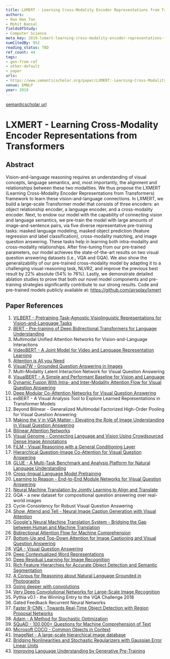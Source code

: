 ```yaml
---
title: LXMERT - Learning Cross-Modality Encoder Representations from Transformers
authors:
- Hao Hao Tan
- Mohit Bansal
fieldsOfStudy:
- Computer Science
meta_key: 2019-lxmert-learning-cross-modality-encoder-representations-from-transformers
numCitedBy: 952
reading_status: TBD
ref_count: 44
tags:
- gen-from-ref
- other-default
- paper
urls:
- https://www.semanticscholar.org/paper/LXMERT:-Learning-Cross-Modality-Encoder-from-Tan-Bansal/79c93274429d6355959f1e4374c2147bb81ea649?sort=total-citations
venue: EMNLP
year: 2019
---
```


[semanticscholar url](https://www.semanticscholar.org/paper/LXMERT:-Learning-Cross-Modality-Encoder-from-Tan-Bansal/79c93274429d6355959f1e4374c2147bb81ea649?sort=total-citations)

# LXMERT - Learning Cross-Modality Encoder Representations from Transformers

## Abstract

Vision-and-language reasoning requires an understanding of visual concepts, language semantics, and, most importantly, the alignment and relationships between these two modalities. We thus propose the LXMERT (Learning Cross-Modality Encoder Representations from Transformers) framework to learn these vision-and-language connections. In LXMERT, we build a large-scale Transformer model that consists of three encoders: an object relationship encoder, a language encoder, and a cross-modality encoder. Next, to endow our model with the capability of connecting vision and language semantics, we pre-train the model with large amounts of image-and-sentence pairs, via five diverse representative pre-training tasks: masked language modeling, masked object prediction (feature regression and label classification), cross-modality matching, and image question answering. These tasks help in learning both intra-modality and cross-modality relationships. After fine-tuning from our pre-trained parameters, our model achieves the state-of-the-art results on two visual question answering datasets (i.e., VQA and GQA). We also show the generalizability of our pre-trained cross-modality model by adapting it to a challenging visual-reasoning task, NLVR2, and improve the previous best result by 22% absolute (54% to 76%). Lastly, we demonstrate detailed ablation studies to prove that both our novel model components and pre-training strategies significantly contribute to our strong results. Code and pre-trained models publicly available at: https://github.com/airsplay/lxmert

## Paper References

1. [ViLBERT - Pretraining Task-Agnostic Visiolinguistic Representations for Vision-and-Language Tasks](2019-vilbert-pretraining-task-agnostic-visiolinguistic-representations-for-vision-and-language-tasks)
2. [BERT - Pre-training of Deep Bidirectional Transformers for Language Understanding](2019-bert.md)
3. Multimodal Unified Attention Networks for Vision-and-Language Interactions
4. [VideoBERT - A Joint Model for Video and Language Representation Learning](2019-videobert-a-joint-model-for-video-and-language-representation-learning)
5. [Attention is All you Need](2017-transformer.md)
6. [Visual7W - Grounded Question Answering in Images](2016-visual7w-grounded-question-answering-in-images)
7. Multi-Modality Latent Interaction Network for Visual Question Answering
8. [VisualBERT - A Simple and Performant Baseline for Vision and Language](2019-visualbert-a-simple-and-performant-baseline-for-vision-and-language)
9. [Dynamic Fusion With Intra- and Inter-Modality Attention Flow for Visual Question Answering](2019-dynamic-fusion-with-intra-and-inter-modality-attention-flow-for-visual-question-answering)
10. [Deep Modular Co-Attention Networks for Visual Question Answering](2019-deep-modular-co-attention-networks-for-visual-question-answering)
11. exBERT - A Visual Analysis Tool to Explore Learned Representations in Transformer Models
12. Beyond Bilinear - Generalized Multimodal Factorized High-Order Pooling for Visual Question Answering
13. [Making the V in VQA Matter - Elevating the Role of Image Understanding in Visual Question Answering](2017-making-the-v-in-vqa-matter-elevating-the-role-of-image-understanding-in-visual-question-answering)
14. [Bilinear Attention Networks](2018-bilinear-attention-networks)
15. [Visual Genome - Connecting Language and Vision Using Crowdsourced Dense Image Annotations](2016-visual-genome-connecting-language-and-vision-using-crowdsourced-dense-image-annotations)
16. [FiLM - Visual Reasoning with a General Conditioning Layer](2018-film-visual-reasoning-with-a-general-conditioning-layer)
17. [Hierarchical Question-Image Co-Attention for Visual Question Answering](2016-hierarchical-question-image-co-attention-for-visual-question-answering)
18. [GLUE - A Multi-Task Benchmark and Analysis Platform for Natural Language Understanding](2018-glue-a-multi-task-benchmark-and-analysis-platform-for-natural-language-understanding)
19. [Cross-lingual Language Model Pretraining](2019-cross-lingual-language-model-pretraining)
20. [Learning to Reason - End-to-End Module Networks for Visual Question Answering](2017-learning-to-reason-end-to-end-module-networks-for-visual-question-answering)
21. [Neural Machine Translation by Jointly Learning to Align and Translate](2015-neural-machine-translation-by-jointly-learning-to-align-and-translate)
22. GQA - a new dataset for compositional question answering over real-world images
23. Cycle-Consistency for Robust Visual Question Answering
24. [Show, Attend and Tell - Neural Image Caption Generation with Visual Attention](2015-show-attend-and-tell-neural-image-caption-generation-with-visual-attention)
25. [Google's Neural Machine Translation System - Bridging the Gap between Human and Machine Translation](2016-google-s-neural-machine-translation-system-bridging-the-gap-between-human-and-machine-translation)
26. [Bidirectional Attention Flow for Machine Comprehension](2017-bidirectional-attention-flow-for-machine-comprehension)
27. [Bottom-Up and Top-Down Attention for Image Captioning and Visual Question Answering](2018-bottom-up-and-top-down-attention-for-image-captioning-and-visual-question-answering)
28. [VQA - Visual Question Answering](2015-vqa-visual-question-answering)
29. [Deep Contextualized Word Representations](2018-deep-contextualized-word-representations)
30. [Deep Residual Learning for Image Recognition](2015-resnet.md)
31. [Rich Feature Hierarchies for Accurate Object Detection and Semantic Segmentation](2014-rich-feature-hierarchies-for-accurate-object-detection-and-semantic-segmentation)
32. [A Corpus for Reasoning about Natural Language Grounded in Photographs](2019-a-corpus-for-reasoning-about-natural-language-grounded-in-photographs)
33. [Going deeper with convolutions](2015-going-deeper-with-convolutions)
34. [Very Deep Convolutional Networks for Large-Scale Image Recognition](2014-vggnet.md)
35. Pythia v0.1 - the Winning Entry to the VQA Challenge 2018
36. Gated Feedback Recurrent Neural Networks
37. [Faster R-CNN - Towards Real-Time Object Detection with Region Proposal Networks](2015-faster-r-cnn.md)
38. [Adam - A Method for Stochastic Optimization](2015-adam-a-method-for-stochastic-optimization)
39. [SQuAD - 100,000+ Questions for Machine Comprehension of Text](2016-squad-100-000-questions-for-machine-comprehension-of-text)
40. [Microsoft COCO - Common Objects in Context](2014-microsoft-coco-common-objects-in-context)
41. [ImageNet - A large-scale hierarchical image database](2009-imagenet-a-large-scale-hierarchical-image-database)
42. [Bridging Nonlinearities and Stochastic Regularizers with Gaussian Error Linear Units](2016-bridging-nonlinearities-and-stochastic-regularizers-with-gaussian-error-linear-units)
43. [Improving Language Understanding by Generative Pre-Training](2018-improving-language-understanding-by-generative-pre-training)
